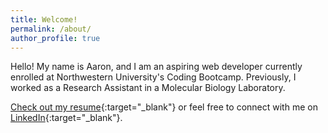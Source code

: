 ```yaml
---
title: Welcome!
permalink: /about/
author_profile: true
---
```


Hello! My name is Aaron, and I am an aspiring web developer currently enrolled at Northwestern University's Coding Bootcamp. Previously, I worked as a Research Assistant in a Molecular Biology Laboratory. 

[Check out my resume][resume]{:target="_blank"} or feel free to connect with me on [LinkedIn][linkedin]{:target="_blank"}.


[linkedin]: https://www.linkedin.com/in/aaron-trierweiler-785b7465
[resume]: /downloads/aaronTrierweiler.pdf
[bootcamp]: https://codingbootcamp.northwestern.edu/